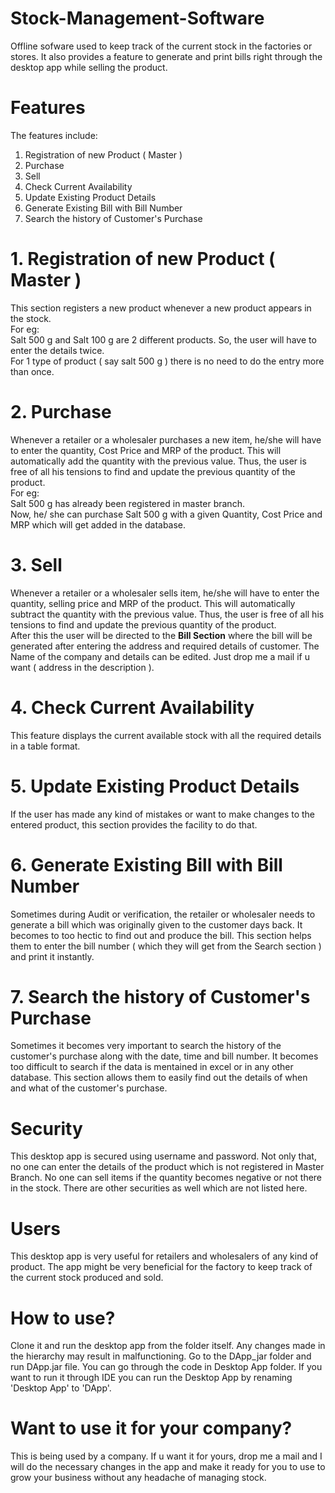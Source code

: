 # Stock-Management-Software
Offline sofware used to keep track of the current stock in the factories or stores. It also provides a feature to generate and print bills right through the desktop app while selling the product.

# Features
The features include:
1. Registration of new Product ( Master )
2. Purchase
3. Sell
4. Check Current Availability
5. Update Existing Product Details
6. Generate Existing Bill with Bill Number
7. Search the history of Customer's Purchase

# 1. Registration of new Product ( Master )
This section registers a new product whenever a new product appears in the stock.\
For eg:\
Salt 500 g and Salt 100 g are 2 different products. So, the user will have to enter the details twice.\
For 1 type of product ( say salt 500 g ) there is no need to do the entry more than once.

# 2. Purchase
Whenever a retailer or a wholesaler purchases a new item, he/she will have to enter the quantity, Cost Price and MRP of the product. This will automatically add the quantity with the previous value. Thus, the user is free of all his tensions to find and update the previous quantity of the product.\
For eg:\
Salt 500 g has already been registered in master branch.\
Now, he/ she can purchase Salt 500 g with a given Quantity, Cost Price and MRP which will get added in the database.

# 3. Sell
Whenever a retailer or a wholesaler sells item, he/she will have to enter the quantity, selling price and MRP of the product. This will automatically subtract the quantity with the previous value. Thus, the user is free of all his tensions to find and update the previous quantity of the product.\
After this the user will be directed to the **Bill Section** where the bill will be generated after entering the address and required details of customer. The Name of the company and details can be edited. Just drop me a mail if u want ( address in the description ).

# 4. Check Current Availability
This feature displays the current available stock with all the required details in a table format.

# 5. Update Existing Product Details
If the user has made any kind of mistakes or want to make changes to the entered product, this section provides the facility to do that.

# 6. Generate Existing Bill with Bill Number
Sometimes during Audit or verification, the retailer or wholesaler needs to generate a bill which was originally given to the customer days back. It becomes to too hectic to find out and produce the bill. This section helps them to enter the bill number ( which they will get from the Search section ) and print it instantly.

# 7. Search the history of Customer's Purchase
Sometimes it becomes very important to search the history of the customer's purchase along with the date, time and bill number. It becomes too difficult to search if the data is mentained in excel or in any other database. This section allows them to easily find out the details of when and what of the customer's purchase.

# Security
This desktop app is secured using username and password. Not only that, no one can enter the details of the product which is not registered in Master Branch. No one can sell items if the quantity becomes negative or not there in the stock. There are other securities as well which are not listed here.

# Users
This desktop app is very useful for retailers and wholesalers of any kind of product. The app might be very beneficial for the factory to keep track of the current stock produced and sold.

# How to use?
Clone it and run the desktop app from the folder itself. Any changes made in the hierarchy may result in malfunctioning. Go to the DApp_jar folder and run DApp.jar file. You can go through the code in Desktop App folder. If you want to run it through IDE you can run the Desktop App by renaming 'Desktop App' to 'DApp'.

# Want to use it for your company?
This is being used by a company. If u want it for yours, drop me a mail and I will do the necessary changes in the app and make it ready for you to use to grow your business without any headache of managing stock.
